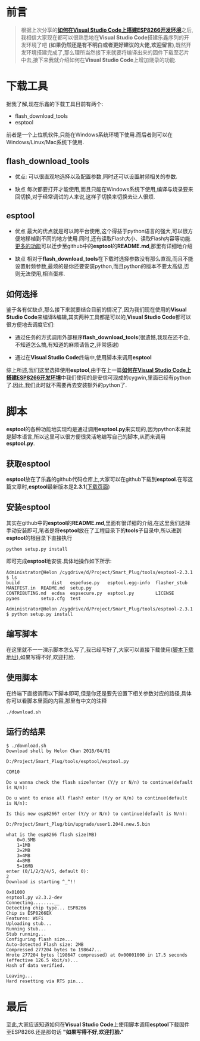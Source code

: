 # 前言
> 根据上次分享的[**如何在Visual Studio Code上搭建ESP8266开发环境**](https://github.com/xiaolongba/esp8266/blob/master/%E5%AD%A6%E4%B9%A0%E5%BF%83%E5%BE%97%E6%96%87%E7%AB%A0/%E5%A6%82%E4%BD%95%E5%9C%A8Visual%20Studio%20Code%E4%B8%8A%E6%90%AD%E5%BB%BAESP8266%E5%BC%80%E5%8F%91%E7%8E%AF%E5%A2%83.md)之后,我相信大家现在都可以很熟悉地在**Visual Studio Code**搭建乐鑫序列的开发环境了吧 **(如果仍然还是有不明白或者更好建议的大佬,欢迎留言)**,既然开发环境搭建完成了,那么理所当然接下来就要将编译出来的固件下载至芯片中去,接下来我就介绍如何在**Visual Studio Code**上增加烧录的功能.

# 下载工具
据我了解,现在乐鑫的下载工具目前有两个:
- flash_download_tools
- esptool

前者是一个上位机软件,只能在Windows系统环境下使用.而后者则可以在Windows/Linux/Mac系统下使用.

## flash_download_tools
- 优点:
可以很直观地选择以及配置参数,同时还可以设置射频相关的参数.

- 缺点
每次都要打开才能使用,而且只能在Windows系统下使用,编译与烧录要来回切换,对于经常调试的人来说,这样子切换来切换去让人很烦.

## esptool
- 优点
最大的优点就是可以跨平台使用,这个得益于python语言的强大,可以很方便地移植到不同的地方使用.同时,还有读取Flash大小、读取Flash内容等功能.[更多的功能](https://github.com/espressif/esptool)可以迁步至github中的**esptool**的**README.md**,那里有详细地介绍

- 缺点
相对于**flash_download_tools**在下载时选择参数没有那么直观,而且不能设置射频参数,最烦的是你还要安装python,而且python的版本不要太高级,否则无法使用,相当蛋疼.

## 如何选择
鉴于各有优缺点,那么接下来就要结合目前的情况了,因为我们现在使用的**Visual Studio Code**来编译&编辑,其实两种工具都是可以的,**Visual Studio Code**都可以很方便地去调度它们:

- 通过任务的方式调用外部程序**flash_download_tools**(很遗憾,我现在还不会,不知道怎么搞,有知道的麻烦请告之,非常感谢)

- 通过在**Visual Studio Code**终端中,使用脚本来调用**esptool**

综上所述,我们这里选择使用**esptool**,由于在上一篇[**如何在Visual Studio Code上搭建ESP8266开发环境**](https://github.com/xiaolongba/esp8266/blob/master/%E5%AD%A6%E4%B9%A0%E5%BF%83%E5%BE%97%E6%96%87%E7%AB%A0/%E5%A6%82%E4%BD%95%E5%9C%A8Visual%20Studio%20Code%E4%B8%8A%E6%90%AD%E5%BB%BAESP8266%E5%BC%80%E5%8F%91%E7%8E%AF%E5%A2%83.md)中我们使用的是安信可现成的cygwin,里面已经有python了.因此,我们此时就不需要再去安装额外的python了.

# 脚本
**esptool**的各种功能地实现均是通过调用**esptool.py**来实现的,因为python本来就是脚本语言,所以这里可以很方便很灵活地编写自己的脚本,从而来调用**esptool.py**.

## 获取esptool
**esptool**放在了乐鑫的github代码仓库上,大家可以在github下载到**esptool**.在写这篇文章时,**esptool**最新版本是**2.3.1**([下载页面](https://github.com/espressif/esptool))

## 安装esptool
其实在github中的**esptool**的**README.md**,里面有很详细的介绍,在这里我们选择手动安装即可,笔者是将**esptool**放在了工程目录下的**tools**子目录中,所以进到**esptool**的根目录下直接执行
```
python setup.py install
```
即可完成**esptool**地安装.具体地操作如下所示:
```
Administrator@Helon /cygdrive/d/Project/Smart_Plug/tools/esptool-2.3.1
$ ls
build            dist   espefuse.py   esptool.egg-info  flasher_stub  MANIFEST.in  README.md  setup.py
CONTRIBUTING.md  ecdsa  espsecure.py  esptool.py        LICENSE       pyaes        setup.cfg  test

Administrator@Helon /cygdrive/d/Project/Smart_Plug/tools/esptool-2.3.1
$ python setup.py install
```
## 编写脚本
在这里就不一一演示脚本怎么写了,我已经写好了,大家可以直接下载使用([脚本下载地址](https://github.com/xiaolongba/esp8266/tree/master/%E4%B8%8B%E8%BD%BD%E8%84%9A%E6%9C%AC)),如果写得不好,欢迎打脸.

## 使用脚本
在终端下直接调用以下脚本即可,但是你还是要先设置下相关参数对应的路径,具体你可以看脚本里面的内容,那里有中文的注释
```
./download.sh
```
## 运行的结果
```
$ ./download.sh
Download shell by Helon Chan 2018/04/01

D:/Project/Smart_Plug/tools/esptool/esptool.py

COM10

Do u wanna check the flash size?enter (Y/y or N/n) to continue(default is N/n):

Do u want to erase all flash? enter (Y/y or N/n) to continue(default is N/n):

Is this new esp8266? enter (Y/y or N/n) to continue(default is N/n):

D:/Project/Smart_Plug/bin/upgrade/user1.2048.new.5.bin

what is the esp8266 flash size(MB)
    0=0.5MB
    1=1MB
    2=2MB
    3=4MB
    4=8MB
    5=16MB
enter (0/1/2/3/4/5, default 0):
2
Download is starting ^_^!!

0x01000
esptool.py v2.3.2-dev
Connecting........__
Detecting chip type... ESP8266
Chip is ESP8266EX
Features: WiFi
Uploading stub...
Running stub...
Stub running...
Configuring flash size...
Auto-detected Flash size: 2MB
Compressed 277204 bytes to 198647...
Wrote 277204 bytes (198647 compressed) at 0x00001000 in 17.5 seconds (effective 126.5 kbit/s)...
Hash of data verified.

Leaving...
Hard resetting via RTS pin...
```
# 最后
至此,大家应该知道如何在**Visual Studio Code**上使用脚本调用**esptool**下载固件至ESP8266.还是那句话 **"如果写得不好,欢迎打脸."**

